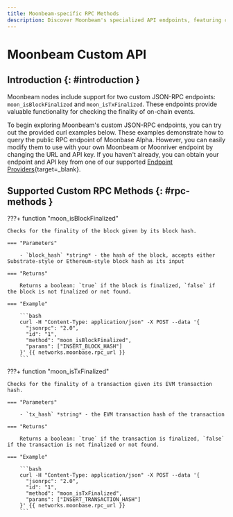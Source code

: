```yaml
---
title: Moonbeam-specific RPC Methods
description: Discover Moonbeam's specialized API endpoints, featuring custom JSON-RPC methods designed exclusively for Moonbeam functionality.
---
```


# Moonbeam Custom API

## Introduction {: #introduction }

Moonbeam nodes include support for two custom JSON-RPC endpoints: `moon_isBlockFinalized` and `moon_isTxFinalized`. These endpoints provide valuable functionality for checking the finality of on-chain events.

To begin exploring Moonbeam's custom JSON-RPC endpoints, you can try out the provided curl examples below. These examples demonstrate how to query the public RPC endpoint of Moonbase Alpha. However, you can easily modify them to use with your own Moonbeam or Moonriver endpoint by changing the URL and API key. If you haven't already, you can obtain your endpoint and API key from one of our supported [Endpoint Providers](/builders/get-started/endpoints){target=\_blank}.

## Supported Custom RPC Methods {: #rpc-methods }

???+ function "moon_isBlockFinalized"

    Checks for the finality of the block given by its block hash.

    === "Parameters"

        - `block_hash` *string* - the hash of the block, accepts either Substrate-style or Ethereum-style block hash as its input

    === "Returns"

        Returns a boolean: `true` if the block is finalized, `false` if the block is not finalized or not found.

    === "Example"

        ```bash
        curl -H "Content-Type: application/json" -X POST --data '{
          "jsonrpc": "2.0",
          "id": "1",
          "method": "moon_isBlockFinalized",
          "params": ["INSERT_BLOCK_HASH"]
        }' {{ networks.moonbase.rpc_url }}
        ```

???+ function "moon_isTxFinalized"

    Checks for the finality of a transaction given its EVM transaction hash.

    === "Parameters"

        - `tx_hash` *string* - the EVM transaction hash of the transaction 

    === "Returns"

        Returns a boolean: `true` if the transaction is finalized, `false` if the transaction is not finalized or not found.

    === "Example"

        ```bash
        curl -H "Content-Type: application/json" -X POST --data '{
          "jsonrpc": "2.0",
          "id": "1",
          "method": "moon_isTxFinalized",
          "params": ["INSERT_TRANSACTION_HASH"]
        }' {{ networks.moonbase.rpc_url }}
        ```
